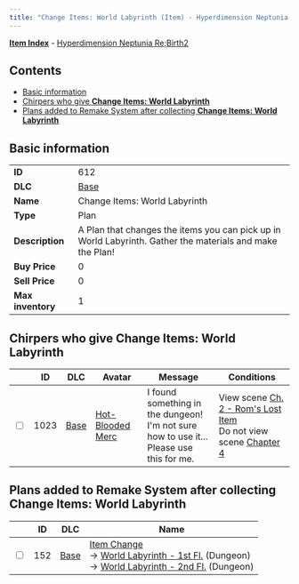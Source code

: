 ```yaml
---
title: "Change Items: World Labyrinth (Item) - Hyperdimension Neptunia Re;Birth2"
---
```


[**Item Index**](/neptunia/rb2/item/index.html) - [Hyperdimension Neptunia Re;Birth2](/neptunia/rb2)

## Contents

- [Basic information](#basic-information)
- [Chirpers who give **Change Items: World Labyrinth**](#chirpers-who-give-change-items-world-labyrinth)
- [Plans added to Remake System after collecting **Change Items: World Labyrinth**](#plans-added-to-remake-system-after-collecting-change-items-world-labyrinth)

## Basic information

|   |   |
| -- | -- |
| **ID** | 612 |
| **DLC** | [Base](/neptunia/rb2/dlc/0-base.html) |
| **Name** | Change Items: World Labyrinth |
| **Type** | Plan |
| **Description** | A Plan that changes the items you can pick up in World Labyrinth. Gather the materials and make the Plan! |
| **Buy Price** | 0 |
| **Sell Price** | 0 |
| **Max inventory** | 1 |

## Chirpers who give **Change Items: World Labyrinth**

|    | ID | DLC | Avatar | Message | Conditions |
| -- | -- | --- | ------ | ------- | ---------- |
| <input type="checkbox" id="rb2-chirper-event-0-1023" class="trackbox" /> | 1023 | [Base](/neptunia/rb2/dlc/0-base.html) | [Hot-Blooded Merc](/neptunia/rb2/avatar/0-143-hot-blooded-merc.html) | I found something in the dungeon!<br />I'm not sure how to use it...<br />Please use this for me. | View scene [Ch. 2 - Rom's Lost Item](/neptunia/rb2/scene/0-161-ch-2-roms-lost-item.html)<br />Do not view scene [Chapter 4](/neptunia/rb2/scene/0-301-chapter-4.html) |

## Plans added to Remake System after collecting **Change Items: World Labyrinth**

|    | ID | DLC | Name |
| -- | -- | --- | ---- |
| <input type="checkbox" id="rb2-remake-0-152" class="trackbox" /> | 152 | [Base](/neptunia/rb2/dlc/0-base.html) | [Item Change](/neptunia/rb2/remake/0-152-item-change.html)<br />→ [World Labyrinth - 1st Fl.](/neptunia/rb2/dungeon/0-10-world-labyrinth-1st-fl.html) (Dungeon)<br />→ [World Labyrinth - 2nd Fl.](/neptunia/rb2/dungeon/0-11-world-labyrinth-2nd-fl.html) (Dungeon) |